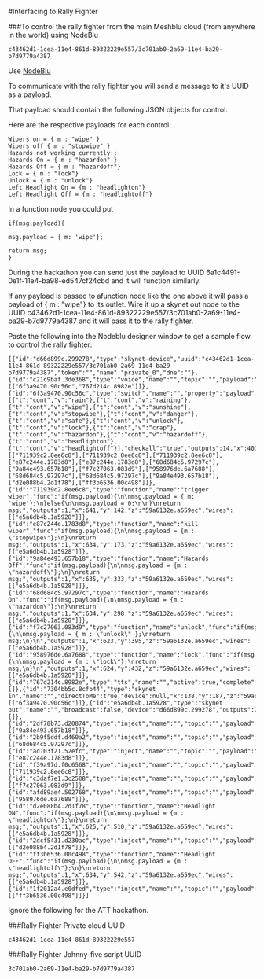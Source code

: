 
#Interfacing to Rally Fighter


###To control the rally fighter from the main Meshblu cloud (from anywhere in the world) using NodeBlu
```
c43462d1-1cea-11e4-861d-89322229e557/3c701ab0-2a69-11e4-ba29-b7d9779a4387

```

Use [NodeBlu](https://chrome.google.com/webstore/detail/nodeblu/aanmmiaepnlibdlobmbhmfemjioahilm?hl=en-US)

To communicate with the rally fighter you will send a message to it's UUID as a payload.

That payload should contain the following JSON objects for control.

Here are the respective payloads for each control:

```
Wipers on = { m : "wipe" } 
Wipers off { m : "stopwipe" } 
Hazards not working currently::
Hazards On = { m : "hazardon" } 
Hazards Off = { m : "hazardoff"} 
Lock = { m : "lock"} 
Unlock = { m : "unlock"}
Left Headlight On = {m : "headlighton"}
Left Headlight Off = {m : "headlightoff"}
```

In a function node you could put
```
if(msg.payload){

msg.payload = { m: 'wipe'};

return msg;
}
```

During the hackathon you can send just the payload to UUID 6a1c4491-0e1f-11e4-ba98-ed547cf24cbd and it will function similarly. 

If any payload is passed to afunction node like the one above it will pass a payload of { m : "wipe"} to its outlet.
Wire it up a skynet out node to the UUID c43462d1-1cea-11e4-861d-89322229e557/3c701ab0-2a69-11e4-ba29-b7d9779a4387 and it will pass it to the rally fighter. 

Paste the following into the Nodeblu designer window to get a sample flow to control the rally fighter:
```
[{"id":"d66d899c.299278","type":"skynet-device","uuid":"c43462d1-1cea-11e4-861d-89322229e557/3c701ab0-2a69-11e4-ba29-b7d9779a4387","token":"","name":"private_0","dne":""},{"id":"c21c9baf.3de368","type":"voice","name":"","topic":"","payload":"","payloadType":"string","repeat":"","crontab":"","active":true,"once":false,"x":286,"y":246,"z":"59a6132e.a659ec","wires":[["6f3a9470.90c56c","767d214c.8982e"]]},{"id":"6f3a9470.90c56c","type":"switch","name":"","property":"payload","rules":[{"t":"cont","v":"rain"},{"t":"cont","v":"raining"},{"t":"cont","v":"wipe"},{"t":"cont","v":"sunshine"},{"t":"cont","v":"stopwipe"},{"t":"cont","v":"danger"},{"t":"cont","v":"safe"},{"t":"cont","v":"unlock"},{"t":"cont","v":"lock"},{"t":"cont","v":"crap"},{"t":"cont","v":"hazardon"},{"t":"cont","v":"hazardoff"},{"t":"cont","v":"headlighton"},{"t":"cont","v":"headlightoff"}],"checkall":"true","outputs":14,"x":407,"y":246,"z":"59a6132e.a659ec","wires":[["711939c2.8ee6c8"],["711939c2.8ee6c8"],["711939c2.8ee6c8"],["e87c244e.1783d8"],["e87c244e.1783d8"],["68d684c5.97297c"],["9a84e493.657b18"],["f7c27063.083d9"],["958976de.6a7688"],["68d684c5.97297c"],["68d684c5.97297c"],["9a84e493.657b18"],["d2e088b4.2d1f78"],["ff3b6536.00c498"]]},{"id":"711939c2.8ee6c8","type":"function","name":"trigger wiper","func":"if(msg.payload){\n\nmsg.payload = { m: 'wipe'};\n}else{\n\nmsg.payload = 0;\n\n}\nreturn msg;","outputs":1,"x":641,"y":142,"z":"59a6132e.a659ec","wires":[["e5a6db4b.1a5928"]]},{"id":"e87c244e.1783d8","type":"function","name":"kill wiper","func":"if(msg.payload){\n\nmsg.payload = {m : \"stopwipe\"};\n}\nreturn msg;","outputs":1,"x":634,"y":173,"z":"59a6132e.a659ec","wires":[["e5a6db4b.1a5928"]]},{"id":"9a84e493.657b18","type":"function","name":"Hazards Off","func":"if(msg.payload){\n\nmsg.payload = {m : \"hazardoff\"};\n}\nreturn msg;","outputs":1,"x":635,"y":333,"z":"59a6132e.a659ec","wires":[["e5a6db4b.1a5928"]]},{"id":"68d684c5.97297c","type":"function","name":"Hazards On","func":"if(msg.payload){\n\nmsg.payload = {m : \"hazardon\"};\n}\nreturn msg;","outputs":1,"x":634,"y":298,"z":"59a6132e.a659ec","wires":[["e5a6db4b.1a5928"]]},{"id":"f7c27063.083d9","type":"function","name":"unlock","func":"if(msg.payload){\n\nmsg.payload = { m : \"unlock\" };\nreturn msg;\n}\n","outputs":1,"x":623,"y":395,"z":"59a6132e.a659ec","wires":[["e5a6db4b.1a5928"]]},{"id":"958976de.6a7688","type":"function","name":"lock","func":"if(msg.payload){\n\nmsg.payload = {m : \"lock\"};\nreturn msg;\n}\n","outputs":1,"x":624,"y":432,"z":"59a6132e.a659ec","wires":[["e5a6db4b.1a5928"]]},{"id":"767d214c.8982e","type":"tts","name":"","active":true,"complete":false,"voiceName":"","x":283,"y":408,"z":"59a6132e.a659ec","wires":[]},{"id":"7304bb5c.8cfb44","type":"skynet in","name":"","directToMe":true,"device":null,"x":138,"y":187,"z":"59a6132e.a659ec","wires":[["6f3a9470.90c56c"]]},{"id":"e5a6db4b.1a5928","type":"skynet out","name":"","broadcast":false,"device":"d66d899c.299278","outputs":0,"x":911,"y":336,"z":"59a6132e.a659ec","wires":[]},{"id":"2df78b73.d20874","type":"inject","name":"","topic":"","payload":"","payloadType":"date","repeat":"","crontab":"","once":false,"sidebarInput":false,"x":440,"y":357,"z":"59a6132e.a659ec","wires":[["9a84e493.657b18"]]},{"id":"2b9f5ddf.d460a2","type":"inject","name":"","topic":"","payload":"","payloadType":"date","repeat":"","crontab":"","once":false,"sidebarInput":false,"x":442,"y":398,"z":"59a6132e.a659ec","wires":[["68d684c5.97297c"]]},{"id":"ad103f21.52efc","type":"inject","name":"","topic":"","payload":"","payloadType":"date","repeat":"","crontab":"","once":false,"sidebarInput":false,"x":388,"y":153,"z":"59a6132e.a659ec","wires":[["e87c244e.1783d8"]]},{"id":"f39a97d.f0c6568","type":"inject","name":"","topic":"","payload":"","payloadType":"date","repeat":"","crontab":"","once":false,"sidebarInput":false,"x":398,"y":119,"z":"59a6132e.a659ec","wires":[["711939c2.8ee6c8"]]},{"id":"c3daf7e1.3c2508","type":"inject","name":"","topic":"","payload":"","payloadType":"date","repeat":"","crontab":"","once":false,"sidebarInput":false,"x":443,"y":442,"z":"59a6132e.a659ec","wires":[["f7c27063.083d9"]]},{"id":"afd89ae4.502768","type":"inject","name":"","topic":"","payload":"","payloadType":"date","repeat":"","crontab":"","once":false,"sidebarInput":false,"x":446,"y":477,"z":"59a6132e.a659ec","wires":[["958976de.6a7688"]]},{"id":"d2e088b4.2d1f78","type":"function","name":"Headlight ON","func":"if(msg.payload){\n\nmsg.payload = {m : \"headlighton\"};\n}\nreturn msg;","outputs":1,"x":625,"y":510,"z":"59a6132e.a659ec","wires":[["e5a6db4b.1a5928"]]},{"id":"2dcf5431.d230ac","type":"inject","name":"","topic":"","payload":"","payloadType":"date","repeat":"","crontab":"","once":false,"sidebarInput":false,"x":422,"y":533,"z":"59a6132e.a659ec","wires":[["d2e088b4.2d1f78"]]},{"id":"ff3b6536.00c498","type":"function","name":"Headlight OFF","func":"if(msg.payload){\n\nmsg.payload = {m : \"headlightoff\"};\n}\nreturn msg;","outputs":1,"x":634,"y":542,"z":"59a6132e.a659ec","wires":[["e5a6db4b.1a5928"]]},{"id":"1f2012a4.e0dfed","type":"inject","name":"","topic":"","payload":"","payloadType":"date","repeat":"","crontab":"","once":false,"sidebarInput":false,"x":431,"y":576,"z":"59a6132e.a659ec","wires":[["ff3b6536.00c498"]]}]
```


Ignore the following for the ATT hackathon.

###Rally Fighter Private cloud UUID
```
c43462d1-1cea-11e4-861d-89322229e557
```

###Rally Fighter Johnny-five script UUID
```
3c701ab0-2a69-11e4-ba29-b7d9779a4387
```
